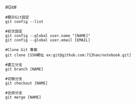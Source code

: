 #Git#

	#顯示Git設定
	git config --list
	
	#初次設定
	git config --global user.name "[NAME]"
	git config --global user.email [EMAIL]
	
	#Clone Git 專案
	git clone [SSH網址 ex:git@github.com:713han/notebook.git]
	
	#建立分支
	git branch [NAME]
	
	#切換分支
	git checkout [NAME]
	
	#合併分支
	git merge [NAME] 